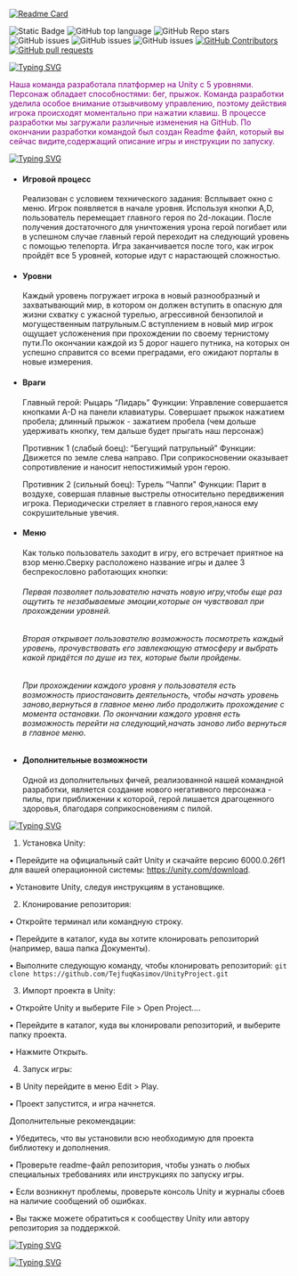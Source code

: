 [![Readme Card](https://github-readme-stats.vercel.app/api/pin/?username=TejfuqKasimov&repo=UnityProject&theme=ambient_gradient)](https://github.com/TejfuqKasimov/UnityProject)

![Static Badge](https://img.shields.io/badge/TejfuqKasimov-UnityProject-UnityProject1?color=purple)
![GitHub top language](https://img.shields.io/github/languages/top/TejfuqKasimov/UnityProject?color=purple)
![GitHub Repo stars](https://img.shields.io/github/stars/TejfuqKasimov/UnityProject)
![GitHub issues](https://img.shields.io/github/issues/TejfuqKasimov/UnityProject?color=purple)
![GitHub issues](https://img.shields.io/badge/logo-unity-purple?logo=unity&logoColor=#a834eb)
![GitHub issues](https://img.shields.io/badge/logo-sharp-purple?logo=sharp&logoColor=#a834eb)
<a href="https://github.com/TejfuqKasimov/UnityProject1/graphs/contributors">
      <img alt="GitHub Contributors" src="https://img.shields.io/github/contributors/TejfuqKasimov/UnityProject?color=purple" />
</a>
<a href="https://github.com/TejfuqKasimov/UnityProject1/pulls">
      <img alt="GitHub pull requests" src="https://img.shields.io/github/issues-pr/TejfuqKasimov/UnityProject?color=purple" />
</a>

[![Typing SVG](https://readme-typing-svg.demolab.com?font=Dancing+Script&weight=900&size=23&pause=1000&color=EE2DF7&background=FFFFFF00&width=435&lines=%F0%9D%95%8A%F0%9D%95%99%F0%9D%95%A0%F0%9D%95%A3%F0%9D%95%A5+%F0%9D%95%95%F0%9D%95%96%F0%9D%95%A4%F0%9D%95%94%F0%9D%95%A3%F0%9D%95%9A%F0%9D%95%A1%F0%9D%95%A5%F0%9D%95%9A%F0%9D%95%A0%F0%9D%95%9F+%F0%9D%95%A0%F0%9D%95%97+%F0%9D%95%A5%F0%9D%95%99%F0%9D%95%96+%F0%9D%94%BE%F0%9D%94%B8%F0%9D%95%84%F0%9D%94%BC)](https://git.io/typing-svg)

<font color="purple">Наша команда разработала платформер на Unity с 5 уровнями.
Персонаж обладает способностями: бег, прыжок.
Команда разработки уделила особое внимание отзывчивому управлению, поэтому действия игрока происходят моментально при нажатии клавиш.
В процессе разработки мы загружали различные изменения на GitHub.
По окончании разработки командой был создан Readme файл, который вы сейчас видите,содержащий описание игры и инструкции по запуску.</font>

[![Typing SVG](https://readme-typing-svg.demolab.com?font=Dancing+Script&weight=900&size=23&pause=1000&color=EE2DF7&background=FFFFFF00&multiline=true&width=435&lines=%F0%9D%95%83%F0%9D%95%96%F0%9D%95%A5%60%F0%9D%95%A4+%F0%9D%95%94%F0%9D%95%99%F0%9D%95%96%F0%9D%95%94%F0%9D%95%9C+%F0%9D%95%A4%F0%9D%95%A0%F0%9D%95%9E%F0%9D%95%96+%F0%9D%95%A1%F0%9D%95%A0%F0%9D%95%9A%F0%9D%95%9F%F0%9D%95%A5%F0%9D%95%A4)](https://git.io/typing-svg)

- <h4>Игровой процесс</h4>Реализован с условием технического задания: Всплывает окно с меню. Игрок появляется в начале уровня. Используя кнопки A,D, пользователь перемещает главного героя по 2d-локации. После получения достаточного для уничтожения урона герой погибает или в успешном случае главный герой переходит на следующий уровень с помощью телепорта. Игра заканчивается после того, как игрок пройдёт все 5 уровней, которые идут с нарастающей сложностью.

-  <h4>Уровни</h4> Каждый уровень погружает игрока в новый разнообразный и захватывающий мир, в котором он должен вступить в опасную для жизни схватку с ужасной турелью, агрессивной бензопилой и могущественным патрульным.С вступлением в новый мир игрок ощущает усложенения при прохождении по своему тернистому пути.По окончании каждой из 5 дорог нашего путника, на которых он успешно справится со всеми преградами, его ожидают порталы в новые измерения.
-  <h4>Враги</h4>Главный герой: Рыцарь “Лидарь”
      Функции:
      Управление совершается кнопками A-D на панели клавиатуры.
      Совершает прыжок нажатием пробела; длинный прыжок - зажатием пробела (чем дольше удерживать кнопку, тем дальше будет прыгать наш персонаж)

      Противник 1 (слабый боец): “Бегущий патрульный”
      Функции:
      Движется по земле слева направо.
      При соприкосновении оказывает сопротивление и наносит непостижимый урон герою.
      
      Противник 2 (сильный боец): Турель “Чаппи"
      Функции:
      Парит в воздухе, совершая плавные выстрелы относительно передвижения игрока.
      Периодически стреляет в главного героя,нанося ему сокрушительные увечия.

- <h4>Меню</h4> Как только пользователь заходит в игру, его встречает приятное на взор меню.Сверху расположено название игры и далее 3 беспрекословно работающих кнопки:<h6>Первая позволяет пользователю начать новую игру,чтобы еще раз ощутить те незабываемые эмоции,которые он чувствовал при прохождении уровней.</h6> <h6>Вторая открывает пользователю возможность посмотреть каждый уровень, прочувствовать его завлекающую атмосферу и выбрать какой придётся по душе из тех, которые были пройдены.</h6> <h6> При прохождении каждого уровня у пользователя есть возможность приостановить деятельность, чтобы начать уровень заново,вернуться в главное меню либо продолжить прохождение с момента остановки. По окончании каждого уровня есть возможность перейти на следующий,начать заново либо вернуться в главное меню.

- <h4>Дополнительные возможности</h4> Одной из дополнительных фичей, реализованной нашей командной разработки, является создание нового негативного персонажа - пилы, при приближении к которой, герой лишается драгоценного здоровья, благодаря соприкосновениям с пилой.


[![Typing SVG](https://readme-typing-svg.demolab.com?font=Dancing+Script&weight=900&size=23&duration=1000&pause=1000&color=EE2DF7&background=FFFFFF00&multiline=true&width=481&height=55&lines=%F0%9D%95%80%F0%9D%95%9F%F0%9D%95%A4%F0%9D%95%A5%F0%9D%95%92%F0%9D%95%9D%F0%9D%95%9D%F0%9D%95%92%F0%9D%95%A5%F0%9D%95%9A%F0%9D%95%A0%F0%9D%95%9F+%F0%9D%95%92%F0%9D%95%9F%F0%9D%95%95+%F0%9D%95%A4%F0%9D%95%A5%F0%9D%95%92%F0%9D%95%A3%F0%9D%95%A5-%F0%9D%95%A6%F0%9D%95%A1+%F0%9D%95%9A%F0%9D%95%9F%F0%9D%95%A4%F0%9D%95%A5%F0%9D%95%A3%F0%9D%95%A6%F0%9D%95%94%F0%9D%95%A5%F0%9D%95%9A%F0%9D%95%A0%F0%9D%95%9F%F0%9D%95%A4+++++++++++++++)](https://git.io/typing-svg)
1. Установка Unity:

•  Перейдите на официальный сайт Unity и скачайте версию 6000.0.26f1 для вашей операционной системы: https://unity.com/download.

•  Установите Unity, следуя инструкциям в установщике.

2. Клонирование репозитория:

•  Откройте терминал или командную строку.

•  Перейдите в каталог, куда вы хотите клонировать репозиторий (например, ваша папка Документы).

•  Выполните следующую команду, чтобы клонировать репозиторий: ```git clone https://github.com/TejfuqKasimov/UnityProject.git```

3. Импорт проекта в Unity:

•  Откройте Unity и выберите File > Open Project....

•  Перейдите в каталог, куда вы клонировали репозиторий, и выберите папку проекта.

•  Нажмите Открыть.

4. Запуск игры:

•  В Unity перейдите в меню Edit > Play.

•  Проект запустится, и игра начнется.

Дополнительные рекомендации:

•  Убедитесь, что вы установили всю необходимую для проекта библиотеку и дополнения.


•  Проверьте readme-файл репозитория, чтобы узнать о любых специальных требованиях или инструкциях по запуску игры.

•  Если возникнут проблемы, проверьте консоль Unity и журналы сбоев на наличие сообщений об ошибках.

•  Вы также можете обратиться к сообществу Unity или автору репозитория за поддержкой.



[![Typing SVG](https://readme-typing-svg.demolab.com?font=Dancing+Script&weight=900&size=36&pause=1000&color=EE2DF7&background=FFFFFF00&multiline=true&width=435&lines=%F0%9D%95%8B%F0%9D%95%96%F0%9D%95%92%F0%9D%95%9E+%F0%9D%95%9E%F0%9D%95%96%F0%9D%95%9E%F0%9D%95%93%F0%9D%95%96%F0%9D%95%A3%F0%9D%95%A4)](https://git.io/typing-svg)

[![Typing SVG](https://readme-typing-svg.demolab.com?font=Dancing+Script&weight=900&size=23&duration=1000&pause=1000&color=EE2DF7&background=FFFFFF00&multiline=true&width=435&height=175&lines=%D0%AF%D0%BD%D0%BE%D0%B2%D1%81%D0%BA%D0%B8%D0%B9+%D0%94%D0%BC%D0%B8%D1%82%D1%80%D0%B8%D0%B9;%D0%92%D1%8B%D1%81%D1%82%D0%B0%D0%B2%D0%BA%D0%B8%D0%BD+%D0%9A%D0%BE%D0%BD%D1%81%D1%82%D0%B0%D0%BD%D1%82%D0%B8%D0%BD;%D0%A1%D0%BC%D1%8B%D0%BA%D0%BE%D0%B2+%D0%92%D0%B8%D0%BA%D1%82%D0%BE%D1%80;%D0%9E%D1%80%D0%B5%D1%88%D0%BA%D0%B8%D0%BD+%D0%9C%D0%B0%D0%BA%D1%81%D0%B8%D0%BC;%D0%9A%D0%B0%D1%81%D0%B8%D0%BC%D0%BE%D0%B2+%D0%A2%D0%B5%D0%B9%D1%84%D1%83%D0%BA;%D0%A6%D0%B0%D1%80%D0%B0%D0%BF%D0%BA%D0%B8%D0%BD+%D0%95%D0%B3%D0%BE%D1%80;++++++++++++++++++++++++++++++++++++++++++++++++++++++++++++++++++++++;++++)](https://git.io/typing-svg)
